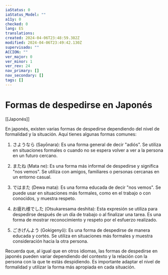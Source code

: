```yaml
---
iaStatus: 0
iaStatus_Model: ""
a11y: 0
checked: 0
lang: ES
translations: 
created: 2024-04-06T23:48:59.382Z
modified: 2024-04-06T23:49:42.130Z
supervisado: ""
ACCION: ""
ver_major: 0
ver_minor: 1
ver_rev: 24
nav_primary: []
nav_secondary: []
tags: []
---
```

# Formas de despedirse en Japonés

[[Japonés]]

En japonés, existen varias formas de despedirse dependiendo del nivel de formalidad y la situación. Aquí tienes algunas formas comunes:

1. さようなら (Sayōnara): Es una forma general de decir "adiós". Se utiliza en situaciones formales o cuando no se espera volver a ver a la persona en un futuro cercano.
    
2. またね (Mata ne): Es una forma más informal de despedirse y significa "nos vemos". Se utiliza con amigos, familiares o personas cercanas en un entorno casual.
    
3. ではまた (Dewa mata): Es una forma educada de decir "nos vemos". Se puede usar en situaciones más formales, como en el trabajo o con conocidos, y muestra respeto.
    
4. お疲れ様でした (Otsukaresama deshita): Esta expresión se utiliza para despedirse después de un día de trabajo o al finalizar una tarea. Es una forma de mostrar reconocimiento y respeto por el esfuerzo realizado.
    
5. ごきげんよう (Gokigenyō): Es una forma de despedirse de manera educada y cortés. Se utiliza en situaciones más formales y muestra consideración hacia la otra persona.
    

Recuerda que, al igual que en otros idiomas, las formas de despedirse en japonés pueden variar dependiendo del contexto y la relación con la persona con la que te estás despidiendo. Es importante adaptar el nivel de formalidad y utilizar la forma más apropiada en cada situación.